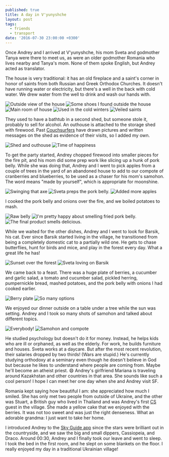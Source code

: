 ```yaml
---
published: true
title: A day in V'yunyshche
layout: post
tags:
  - friends
  - transport
date: '2016-07-30 23:00:00 +0300'
---
```

Once Andrey and I arrived at V'yunyshche, his mom Sveta and godmother Tanya were there to meet us, as were an older godmother Romania who lives nearby and Tanya's mom. None of them spoke English, but Andrey acted as translator.

<!--more-->

The house is very traditional: it has an old fireplace and a saint's corner in honor of saints from both Russian and Greek Orthodox Churches. It doesn't have running water or electricity, but there's a well in the back with cold water. We drew water from the well to drink and wash our hands with. 

![Outside view of the house]({{site.baseurl}}/images/2016/07/30/a-day-in-vyunyshche/house-outside.jpeg)
![Some shoes I found outside the house]({{site.baseurl}}/images/2016/07/30/a-day-in-vyunyshche/house-shoes.jpeg)
![Main room of house]({{site.baseurl}}/images/2016/07/30/a-day-in-vyunyshche/house-room.jpeg)
![Used in the cold winters]({{site.baseurl}}/images/2016/07/30/a-day-in-vyunyshche/house-fireplace.jpeg)
![Veiled saints]({{site.baseurl}}/images/2016/07/30/a-day-in-vyunyshche/house-saintscorner.jpeg)

They used to have a bathtub in a second shed, but someone stole it, probably to sell for alcohol. An outhouse is attached to the storage shed with firewood. Past [Couchsurfers][cs] have drawn pictures and written messages on the shed as evidence of their visits, so I added my own.

![Shed and outhouse]({{site.baseurl}}/images/2016/07/30/a-day-in-vyunyshche/shed-outhouse.jpeg)
![Time of happiness]({{site.baseurl}}/images/2016/07/30/a-day-in-vyunyshche/shed-messages.jpeg)

To get the party started, Andrey chopped firewood into smaller pieces for the fire pit, and his mom did some prep work like slicing up a hunk of pork belly. While she was doing that, Andrey and I went to pick apples from a couple of trees in the yard of an abandoned house to add to our compote of cranberries and blueberries, to be used as a chaser for his mom's samohon. The word means "made by yourself", which is appropriate for moonshine.

![Swinging that axe]({{site.baseurl}}/images/2016/07/30/a-day-in-vyunyshche/cooking-chopwood.jpeg)
![Sveta preps the pork belly.]({{site.baseurl}}/images/2016/07/30/a-day-in-vyunyshche/cooking-prepping.jpeg)
![Added more apples]({{site.baseurl}}/images/2016/07/30/a-day-in-vyunyshche/cooking-compote.jpeg)

I cooked the pork belly and onions over the fire, and we boiled potatoes to mash.

![Raw belly]({{site.baseurl}}/images/2016/07/30/a-day-in-vyunyshche/cooking-rawbelly.jpeg)
![I'm pretty happy about smelling fried pork belly.]({{site.baseurl}}/images/2016/07/30/a-day-in-vyunyshche/cooking-tiffbelly.jpeg)
![The final product smells delicious.]({{site.baseurl}}/images/2016/07/30/a-day-in-vyunyshche/cooking-donebelly.jpeg)

While we waited for the other dishes, Andrey and I went to look for Barsik, his cat. Ever since Barsik started living in the village, he transitioned from being a completely domestic cat to a partially wild one. He gets to chase butterflies, hunt for birds and mice, and play in the forest every day. What a great life he has!

![Sunset over the forest]({{site.baseurl}}/images/2016/07/30/a-day-in-vyunyshche/forestview.jpeg)
![Sveta loving on Barsik]({{site.baseurl}}/images/2016/07/30/a-day-in-vyunyshche/sveta-barsik.jpeg)

We came back to a feast. There was a huge plate of berries, a cucumber and garlic salad, a tomato and cucumber salad, pickled herring, pumpernickle bread, mashed potatoes, and the pork belly with onions I had cooked earlier.

![Berry plate]({{site.baseurl}}/images/2016/07/30/a-day-in-vyunyshche/dinner-berries.jpeg)
![So many options]({{site.baseurl}}/images/2016/07/30/a-day-in-vyunyshche/dinner-dishes.jpeg)

We enjoyed our dinner outside on a table under a tree while the sun was setting. Andrey and I took so many shots of samohon and talked about different topics.

![Everybody!]({{site.baseurl}}/images/2016/07/30/a-day-in-vyunyshche/dinner-group.jpeg)
![Samohon and compote]({{site.baseurl}}/images/2016/07/30/a-day-in-vyunyshche/dinner-samohon.jpeg)

He studied psychology but doesn't do it for money. Instead, he helps kids who are ill or orphaned, as well as the elderly. For work, he builds furniture and houses. Sveta works at a daycare. But after the most recent revolution, their salaries dropped by two thirds! (Wars are stupid.) He's currently studying orthodoxy at a seminary even though he doesn't believe in God but because he likes to understand where people are coming from. Maybe he'll become an atheist priest. :smile: Andrey's girlfriend Mariana is traveling around Kazakhstan and other countries in that area. She sounds like such a cool person! I hope I can meet her one day when she and Andrey visit SF.

Romania kept saying how beautiful I am: she appreciated how much I smiled. She has only met two people from outside of Ukraine, and the other was Stuart, a British guy who lived in Thailand and was Andrey's first [CS][cs] guest in the village. She made a yellow cake that we enjoyed with the berries. It was not too sweet and was just the right denseness. What an adorable grandma: I just want to take her home.

I introduced Andrey to the [Sky Guide app](http://www.fifthstarlabs.com/#sky-guide) since the stars were brilliant out in the countryside, and we saw the big and small dippers, Cassiopeia, and Draco. Around 00:30, Andrey and I finally took our leave and went to sleep. I took the bed in the first room, and he slept on some blankets on the floor. I really enjoyed my day in a traditional Ukrainian village!

[cs]: https://www.couchsurfing.com